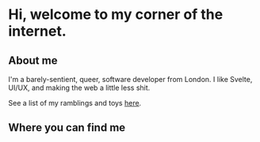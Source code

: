 # Hi, welcome to my corner of the internet.
<script lang="ts">
  import Socials from './Socials.svelte';
</script>

## About me

I'm a barely-sentient, queer, software developer from London. I like Svelte, UI/UX, and making the web a little less shit.

See a list of my ramblings and toys [here](./articles/).

## Where you can find me

<Socials />